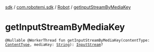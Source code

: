 [sdk](../../index.md) / [com.robotemi.sdk](../index.md) / [Robot](index.md) / [getInputStreamByMediaKey](./get-input-stream-by-media-key.md)

# getInputStreamByMediaKey

`@Nullable @WorkerThread fun getInputStreamByMediaKey(contentType: `[`ContentType`](../../com.robotemi.sdk.constants/-content-type/index.md)`, mediaKey: `[`String`](https://kotlinlang.org/api/latest/jvm/stdlib/kotlin/-string/index.html)`): `[`InputStream`](https://developer.android.com/reference/java/io/InputStream.html)`?`
